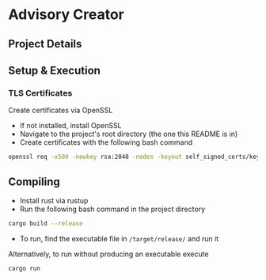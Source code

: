 # Advisory Creator

## Project Details

## Setup & Execution

### TLS Certificates

Create certificates via OpenSSL

- If not installed, install OpenSSL
- Navigate to the project's root directory (the one this README is in)
- Create certificates with the following bash command

```bash
openssl req -x509 -newkey rsa:2048 -nodes -keyout self_signed_certs/key.pem -out self_signed_certs/cert.pem
```

## Compiling

- Install rust via rustup
- Run the following bash command in the project directory

```bash
cargo build --release
```

- To run, find the executable file in `/target/release/` and run it

Alternatively, to run without producing an executable execute

```bash
cargo run
```
